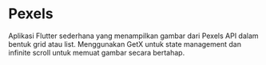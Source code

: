 # Pexels
Aplikasi Flutter sederhana yang menampilkan gambar dari Pexels API dalam bentuk grid atau list. Menggunakan GetX untuk state management dan infinite scroll untuk memuat gambar secara bertahap.
